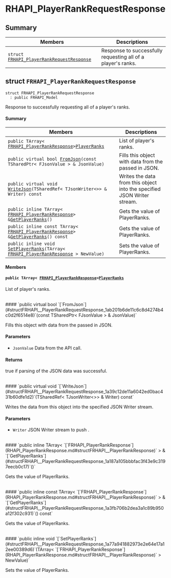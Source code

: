# RHAPI_PlayerRankRequestResponse <a id="group__RHAPI__PlayerRankRequestResponse"></a>

## Summary

 Members                        | Descriptions                                
--------------------------------|---------------------------------------------
`struct `[`FRHAPI_PlayerRankRequestResponse`](#structFRHAPI__PlayerRankRequestResponse) | Response to successfully requesting all of a player&#39;s ranks.

## struct `FRHAPI_PlayerRankRequestResponse` <a id="structFRHAPI__PlayerRankRequestResponse"></a>

```
struct FRHAPI_PlayerRankRequestResponse
  : public FRHAPI_Model
```

Response to successfully requesting all of a player&#39;s ranks.

#### Summary

 Members                        | Descriptions                                
--------------------------------|---------------------------------------------
`public TArray< `[`FRHAPI_PlayerRankResponse`](RHAPI_PlayerRankResponse.md#structFRHAPI__PlayerRankResponse)` > `[`PlayerRanks`](#structFRHAPI__PlayerRankRequestResponse_1ac818b287026b56e3dd2346a1cdf1bb6d) | List of player's ranks.
`public virtual bool `[`FromJson`](#structFRHAPI__PlayerRankRequestResponse_1ab201b6de11c6c8d4274b4c0d2f6514e8)`(const TSharedPtr< FJsonValue > & JsonValue)` | Fills this object with data from the passed in JSON.
`public virtual void `[`WriteJson`](#structFRHAPI__PlayerRankRequestResponse_1a39c12de11a6042ed0bac431b60dfe1d2)`(TSharedRef< TJsonWriter<>> & Writer) const` | Writes the data from this object into the specified JSON Writer stream.
`public inline TArray< `[`FRHAPI_PlayerRankResponse`](RHAPI_PlayerRankResponse.md#structFRHAPI__PlayerRankResponse)` > & `[`GetPlayerRanks`](#structFRHAPI__PlayerRankRequestResponse_1a187a105bbbfac3f43e9c3197eecb0c17)`()` | Gets the value of PlayerRanks.
`public inline const TArray< `[`FRHAPI_PlayerRankResponse`](RHAPI_PlayerRankResponse.md#structFRHAPI__PlayerRankResponse)` > & `[`GetPlayerRanks`](#structFRHAPI__PlayerRankRequestResponse_1a3fb706b2dea3a1c89b950a12f302c931)`() const` | Gets the value of PlayerRanks.
`public inline void `[`SetPlayerRanks`](#structFRHAPI__PlayerRankRequestResponse_1a77a941882973e2e64e17a12ee00389d6)`(TArray< `[`FRHAPI_PlayerRankResponse`](RHAPI_PlayerRankResponse.md#structFRHAPI__PlayerRankResponse)` > NewValue)` | Sets the value of PlayerRanks.

#### Members

#### `public TArray< `[`FRHAPI_PlayerRankResponse`](RHAPI_PlayerRankResponse.md#structFRHAPI__PlayerRankResponse)` > `[`PlayerRanks`](#structFRHAPI__PlayerRankRequestResponse_1ac818b287026b56e3dd2346a1cdf1bb6d) <a id="structFRHAPI__PlayerRankRequestResponse_1ac818b287026b56e3dd2346a1cdf1bb6d"></a>

List of player's ranks.

<br>
#### `public virtual bool `[`FromJson`](#structFRHAPI__PlayerRankRequestResponse_1ab201b6de11c6c8d4274b4c0d2f6514e8)`(const TSharedPtr< FJsonValue > & JsonValue)` <a id="structFRHAPI__PlayerRankRequestResponse_1ab201b6de11c6c8d4274b4c0d2f6514e8"></a>

Fills this object with data from the passed in JSON.

#### Parameters
* `JsonValue` Data from the API call.

#### Returns
true if parsing of the JSON data was successful.

<br>
#### `public virtual void `[`WriteJson`](#structFRHAPI__PlayerRankRequestResponse_1a39c12de11a6042ed0bac431b60dfe1d2)`(TSharedRef< TJsonWriter<>> & Writer) const` <a id="structFRHAPI__PlayerRankRequestResponse_1a39c12de11a6042ed0bac431b60dfe1d2"></a>

Writes the data from this object into the specified JSON Writer stream.

#### Parameters
* `Writer` JSON Writer stream to push .

<br>
#### `public inline TArray< `[`FRHAPI_PlayerRankResponse`](RHAPI_PlayerRankResponse.md#structFRHAPI__PlayerRankResponse)` > & `[`GetPlayerRanks`](#structFRHAPI__PlayerRankRequestResponse_1a187a105bbbfac3f43e9c3197eecb0c17)`()` <a id="structFRHAPI__PlayerRankRequestResponse_1a187a105bbbfac3f43e9c3197eecb0c17"></a>

Gets the value of PlayerRanks.

<br>
#### `public inline const TArray< `[`FRHAPI_PlayerRankResponse`](RHAPI_PlayerRankResponse.md#structFRHAPI__PlayerRankResponse)` > & `[`GetPlayerRanks`](#structFRHAPI__PlayerRankRequestResponse_1a3fb706b2dea3a1c89b950a12f302c931)`() const` <a id="structFRHAPI__PlayerRankRequestResponse_1a3fb706b2dea3a1c89b950a12f302c931"></a>

Gets the value of PlayerRanks.

<br>
#### `public inline void `[`SetPlayerRanks`](#structFRHAPI__PlayerRankRequestResponse_1a77a941882973e2e64e17a12ee00389d6)`(TArray< `[`FRHAPI_PlayerRankResponse`](RHAPI_PlayerRankResponse.md#structFRHAPI__PlayerRankResponse)` > NewValue)` <a id="structFRHAPI__PlayerRankRequestResponse_1a77a941882973e2e64e17a12ee00389d6"></a>

Sets the value of PlayerRanks.

<br>
